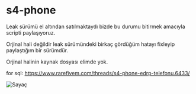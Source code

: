 # s4-phone


Leak sürümü el altından satılmaktaydı bizde bu durumu bitirmek amacıyla scripti paylaşıyoruz. 

Orjinal hali değildir leak sürümündeki birkaç gördüğüm hatayı fixleyip paylaştığım bir sürümdür.

Orjinal halinin kaynak dosyası elimde yok.









for sql: https://www.rarefivem.com/threads/s4-phone-edrp-telefonu.6433/








![Sayaç](https://profile-counter.glitch.me/s4-phone/count.svg)
